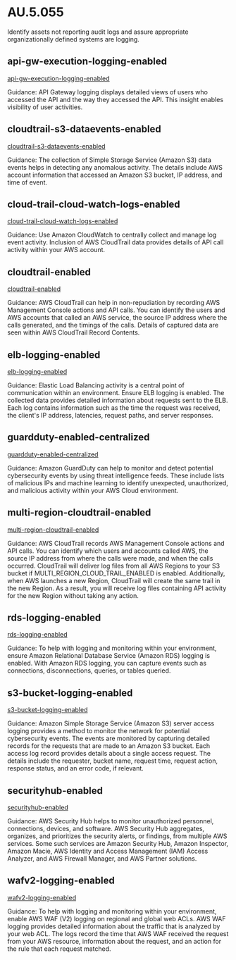 # AU.5.055
Identify assets not reporting audit logs and assure appropriate organizationally defined systems are logging.

##  api-gw-execution-logging-enabled
[api-gw-execution-logging-enabled](https://docs.aws.amazon.com/config/latest/developerguide/api-gw-execution-logging-enabled.html)

Guidance:
API Gateway logging displays detailed views of users who accessed the API and the way they accessed the API. This insight enables visibility of user activities.

##  cloudtrail-s3-dataevents-enabled
[cloudtrail-s3-dataevents-enabled](https://docs.aws.amazon.com/config/latest/developerguide/cloudtrail-s3-dataevents-enabled.html)

Guidance:
The collection of Simple Storage Service (Amazon S3) data events helps in detecting any anomalous activity. The details include AWS account information that accessed an Amazon S3 bucket, IP address, and time of event.

##  cloud-trail-cloud-watch-logs-enabled
[cloud-trail-cloud-watch-logs-enabled](https://docs.aws.amazon.com/config/latest/developerguide/cloud-trail-cloud-watch-logs-enabled.html)

Guidance:
Use Amazon CloudWatch to centrally collect and manage log event activity. Inclusion of AWS CloudTrail data provides details of API call activity within your AWS account.

##  cloudtrail-enabled
[cloudtrail-enabled](https://docs.aws.amazon.com/config/latest/developerguide/cloudtrail-enabled.html)

Guidance:
AWS CloudTrail can help in non-repudiation by recording AWS Management Console actions and API calls. You can identify the users and AWS accounts that called an AWS service, the source IP address where the calls generated, and the timings of the calls. Details of captured data are seen within AWS CloudTrail Record Contents.

##  elb-logging-enabled
[elb-logging-enabled](https://docs.aws.amazon.com/config/latest/developerguide/elb-logging-enabled.html)

Guidance:
Elastic Load Balancing activity is a central point of communication within an environment. Ensure ELB logging is enabled. The collected data provides detailed information about requests sent to the ELB. Each log contains information such as the time the request was received, the client's IP address, latencies, request paths, and server responses.

##  guardduty-enabled-centralized
[guardduty-enabled-centralized](https://docs.aws.amazon.com/config/latest/developerguide/guardduty-enabled-centralized.html)

Guidance:
Amazon GuardDuty can help to monitor and detect potential cybersecurity events by using threat intelligence feeds. These include lists of malicious IPs and machine learning to identify unexpected, unauthorized, and malicious activity within your AWS Cloud environment.

##  multi-region-cloudtrail-enabled
[multi-region-cloudtrail-enabled](https://docs.aws.amazon.com/config/latest/developerguide/multi-region-cloudtrail-enabled.html)

Guidance:
AWS CloudTrail records AWS Management Console actions and API calls. You can identify which users and accounts called AWS, the source IP address from where the calls were made, and when the calls occurred. CloudTrail will deliver log files from all AWS Regions to your S3 bucket if MULTI_REGION_CLOUD_TRAIL_ENABLED is enabled. Additionally, when AWS launches a new Region, CloudTrail will create the same trail in the new Region. As a result, you will receive log files containing API activity for the new Region without taking any action.

##  rds-logging-enabled
[rds-logging-enabled](https://docs.aws.amazon.com/config/latest/developerguide/rds-logging-enabled.html)

Guidance:
To help with logging and monitoring within your environment, ensure Amazon Relational Database Service (Amazon RDS) logging is enabled. With Amazon RDS logging, you can capture events such as connections, disconnections, queries, or tables queried.

##  s3-bucket-logging-enabled
[s3-bucket-logging-enabled](https://docs.aws.amazon.com/config/latest/developerguide/s3-bucket-logging-enabled.html)

Guidance:
Amazon Simple Storage Service (Amazon S3) server access logging provides a method to monitor the network for potential cybersecurity events. The events are monitored by capturing detailed records for the requests that are made to an Amazon S3 bucket. Each access log record provides details about a single access request. The details include the requester, bucket name, request time, request action, response status, and an error code, if relevant.

##  securityhub-enabled
[securityhub-enabled](https://docs.aws.amazon.com/config/latest/developerguide/securityhub-enabled.html)

Guidance:
AWS Security Hub helps to monitor unauthorized personnel, connections, devices, and software. AWS Security Hub aggregates, organizes, and prioritizes the security alerts, or findings, from multiple AWS services. Some such services are Amazon Security Hub, Amazon Inspector, Amazon Macie, AWS Identity and Access Management (IAM) Access Analyzer, and AWS Firewall Manager, and AWS Partner solutions.

##  wafv2-logging-enabled
[wafv2-logging-enabled](https://docs.aws.amazon.com/config/latest/developerguide/wafv2-logging-enabled.html)

Guidance:
To help with logging and monitoring within your environment, enable AWS WAF (V2) logging on regional and global web ACLs. AWS WAF logging provides detailed information about the traffic that is analyzed by your web ACL. The logs record the time that AWS WAF received the request from your AWS resource, information about the request, and an action for the rule that each request matched.
